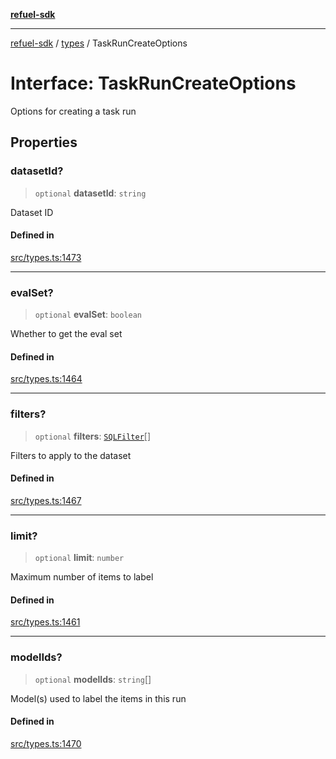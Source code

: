 [**refuel-sdk**](../../README.md)

***

[refuel-sdk](../../modules.md) / [types](../README.md) / TaskRunCreateOptions

# Interface: TaskRunCreateOptions

Options for creating a task run

## Properties

### datasetId?

> `optional` **datasetId**: `string`

Dataset ID

#### Defined in

[src/types.ts:1473](https://github.com/refuel-ai/refuel-sdk/blob/992e715e614e75caa11e039ae8b03c5366ed7bea/src/types.ts#L1473)

***

### evalSet?

> `optional` **evalSet**: `boolean`

Whether to get the eval set

#### Defined in

[src/types.ts:1464](https://github.com/refuel-ai/refuel-sdk/blob/992e715e614e75caa11e039ae8b03c5366ed7bea/src/types.ts#L1464)

***

### filters?

> `optional` **filters**: [`SQLFilter`](SQLFilter.md)[]

Filters to apply to the dataset

#### Defined in

[src/types.ts:1467](https://github.com/refuel-ai/refuel-sdk/blob/992e715e614e75caa11e039ae8b03c5366ed7bea/src/types.ts#L1467)

***

### limit?

> `optional` **limit**: `number`

Maximum number of items to label

#### Defined in

[src/types.ts:1461](https://github.com/refuel-ai/refuel-sdk/blob/992e715e614e75caa11e039ae8b03c5366ed7bea/src/types.ts#L1461)

***

### modelIds?

> `optional` **modelIds**: `string`[]

Model(s) used to label the items in this run

#### Defined in

[src/types.ts:1470](https://github.com/refuel-ai/refuel-sdk/blob/992e715e614e75caa11e039ae8b03c5366ed7bea/src/types.ts#L1470)
